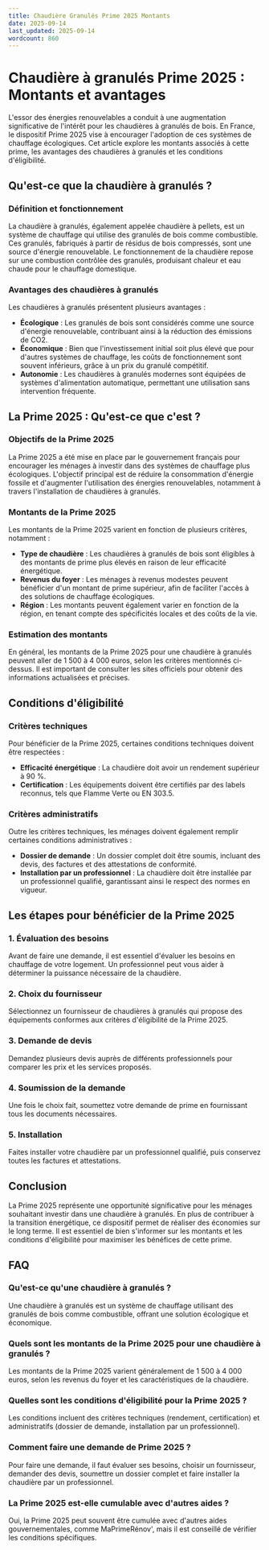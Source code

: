 ```yaml
---
title: Chaudière Granulés Prime 2025 Montants
date: 2025-09-14
last_updated: 2025-09-14
wordcount: 860
---
```


# Chaudière à granulés Prime 2025 : Montants et avantages

L'essor des énergies renouvelables a conduit à une augmentation significative de l'intérêt pour les chaudières à granulés de bois. En France, le dispositif Prime 2025 vise à encourager l'adoption de ces systèmes de chauffage écologiques. Cet article explore les montants associés à cette prime, les avantages des chaudières à granulés et les conditions d'éligibilité.

## Qu'est-ce que la chaudière à granulés ?

### Définition et fonctionnement

La chaudière à granulés, également appelée chaudière à pellets, est un système de chauffage qui utilise des granulés de bois comme combustible. Ces granulés, fabriqués à partir de résidus de bois compressés, sont une source d'énergie renouvelable. Le fonctionnement de la chaudière repose sur une combustion contrôlée des granulés, produisant chaleur et eau chaude pour le chauffage domestique.

### Avantages des chaudières à granulés

Les chaudières à granulés présentent plusieurs avantages :

- **Écologique** : Les granulés de bois sont considérés comme une source d'énergie renouvelable, contribuant ainsi à la réduction des émissions de CO2.
- **Économique** : Bien que l'investissement initial soit plus élevé que pour d'autres systèmes de chauffage, les coûts de fonctionnement sont souvent inférieurs, grâce à un prix du granulé compétitif.
- **Autonomie** : Les chaudières à granulés modernes sont équipées de systèmes d'alimentation automatique, permettant une utilisation sans intervention fréquente.

## La Prime 2025 : Qu'est-ce que c'est ?

### Objectifs de la Prime 2025

La Prime 2025 a été mise en place par le gouvernement français pour encourager les ménages à investir dans des systèmes de chauffage plus écologiques. L'objectif principal est de réduire la consommation d'énergie fossile et d'augmenter l'utilisation des énergies renouvelables, notamment à travers l'installation de chaudières à granulés.

### Montants de la Prime 2025

Les montants de la Prime 2025 varient en fonction de plusieurs critères, notamment :

- **Type de chaudière** : Les chaudières à granulés de bois sont éligibles à des montants de prime plus élevés en raison de leur efficacité énergétique.
- **Revenus du foyer** : Les ménages à revenus modestes peuvent bénéficier d'un montant de prime supérieur, afin de faciliter l'accès à des solutions de chauffage écologiques.
- **Région** : Les montants peuvent également varier en fonction de la région, en tenant compte des spécificités locales et des coûts de la vie.

### Estimation des montants

En général, les montants de la Prime 2025 pour une chaudière à granulés peuvent aller de 1 500 à 4 000 euros, selon les critères mentionnés ci-dessus. Il est important de consulter les sites officiels pour obtenir des informations actualisées et précises.

## Conditions d'éligibilité

### Critères techniques

Pour bénéficier de la Prime 2025, certaines conditions techniques doivent être respectées :

- **Efficacité énergétique** : La chaudière doit avoir un rendement supérieur à 90 %.
- **Certification** : Les équipements doivent être certifiés par des labels reconnus, tels que Flamme Verte ou EN 303.5.

### Critères administratifs

Outre les critères techniques, les ménages doivent également remplir certaines conditions administratives :

- **Dossier de demande** : Un dossier complet doit être soumis, incluant des devis, des factures et des attestations de conformité.
- **Installation par un professionnel** : La chaudière doit être installée par un professionnel qualifié, garantissant ainsi le respect des normes en vigueur.

## Les étapes pour bénéficier de la Prime 2025

### 1. Évaluation des besoins

Avant de faire une demande, il est essentiel d'évaluer les besoins en chauffage de votre logement. Un professionnel peut vous aider à déterminer la puissance nécessaire de la chaudière.

### 2. Choix du fournisseur

Sélectionnez un fournisseur de chaudières à granulés qui propose des équipements conformes aux critères d'éligibilité de la Prime 2025.

### 3. Demande de devis

Demandez plusieurs devis auprès de différents professionnels pour comparer les prix et les services proposés.

### 4. Soumission de la demande

Une fois le choix fait, soumettez votre demande de prime en fournissant tous les documents nécessaires.

### 5. Installation

Faites installer votre chaudière par un professionnel qualifié, puis conservez toutes les factures et attestations.

## Conclusion

La Prime 2025 représente une opportunité significative pour les ménages souhaitant investir dans une chaudière à granulés. En plus de contribuer à la transition énergétique, ce dispositif permet de réaliser des économies sur le long terme. Il est essentiel de bien s'informer sur les montants et les conditions d'éligibilité pour maximiser les bénéfices de cette prime.

## FAQ

### Qu'est-ce qu'une chaudière à granulés ?

Une chaudière à granulés est un système de chauffage utilisant des granulés de bois comme combustible, offrant une solution écologique et économique.

### Quels sont les montants de la Prime 2025 pour une chaudière à granulés ?

Les montants de la Prime 2025 varient généralement de 1 500 à 4 000 euros, selon les revenus du foyer et les caractéristiques de la chaudière.

### Quelles sont les conditions d'éligibilité pour la Prime 2025 ?

Les conditions incluent des critères techniques (rendement, certification) et administratifs (dossier de demande, installation par un professionnel).

### Comment faire une demande de Prime 2025 ?

Pour faire une demande, il faut évaluer ses besoins, choisir un fournisseur, demander des devis, soumettre un dossier complet et faire installer la chaudière par un professionnel.

### La Prime 2025 est-elle cumulable avec d'autres aides ?

Oui, la Prime 2025 peut souvent être cumulée avec d'autres aides gouvernementales, comme MaPrimeRénov', mais il est conseillé de vérifier les conditions spécifiques.